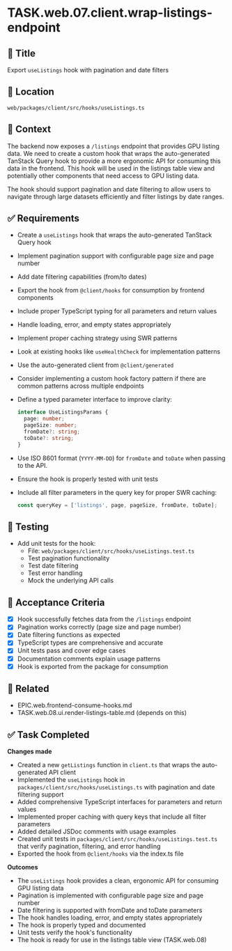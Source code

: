 # TASK.web.07.client.wrap-listings-endpoint

## 📌 Title
Export `useListings` hook with pagination and date filters

## 📁 Location
`web/packages/client/src/hooks/useListings.ts`

## 🧠 Context
The backend now exposes a `/listings` endpoint that provides GPU listing data. We need to create a custom hook that wraps the auto-generated TanStack Query hook to provide a more ergonomic API for consuming this data in the frontend. This hook will be used in the listings table view and potentially other components that need access to GPU listing data.

The hook should support pagination and date filtering to allow users to navigate through large datasets efficiently and filter listings by date ranges.

## ✅ Requirements

- Create a `useListings` hook that wraps the auto-generated TanStack Query hook
- Implement pagination support with configurable page size and page number
- Add date filtering capabilities (from/to dates)
- Export the hook from `@client/hooks` for consumption by frontend components
- Include proper TypeScript typing for all parameters and return values
- Handle loading, error, and empty states appropriately
- Implement proper caching strategy using SWR patterns

- Look at existing hooks like `useHealthCheck` for implementation patterns
- Use the auto-generated client from `@client/generated`
- Consider implementing a custom hook factory pattern if there are common patterns across multiple endpoints
- Define a typed parameter interface to improve clarity:
  ```ts
  interface UseListingsParams {
    page: number;
    pageSize: number;
    fromDate?: string;
    toDate?: string;
  }
  ```
- Use ISO 8601 format (`YYYY-MM-DD`) for `fromDate` and `toDate` when passing to the API.
- Ensure the hook is properly tested with unit tests
- Include all filter parameters in the query key for proper SWR caching:
  ```ts
  const queryKey = ['listings', page, pageSize, fromDate, toDate];
  ```

## 🧪 Testing

- Add unit tests for the hook:
  - File: `web/packages/client/src/hooks/useListings.test.ts`
  - Test pagination functionality
  - Test date filtering
  - Test error handling
  - Mock the underlying API calls

## 🧼 Acceptance Criteria

- [x] Hook successfully fetches data from the `/listings` endpoint
- [x] Pagination works correctly (page size and page number)
- [x] Date filtering functions as expected
- [x] TypeScript types are comprehensive and accurate
- [x] Unit tests pass and cover edge cases
- [x] Documentation comments explain usage patterns
- [x] Hook is exported from the package for consumption

## 🔗 Related

- EPIC.web.frontend-consume-hooks.md
- TASK.web.08.ui.render-listings-table.md (depends on this)

## ✅ Task Completed

**Changes made**
- Created a new `getListings` function in `client.ts` that wraps the auto-generated API client
- Implemented the `useListings` hook in `packages/client/src/hooks/useListings.ts` with pagination and date filtering support
- Added comprehensive TypeScript interfaces for parameters and return values
- Implemented proper caching with query keys that include all filter parameters
- Added detailed JSDoc comments with usage examples
- Created unit tests in `packages/client/src/hooks/useListings.test.ts` that verify pagination, filtering, and error handling
- Exported the hook from `@client/hooks` via the index.ts file

**Outcomes**
- The `useListings` hook provides a clean, ergonomic API for consuming GPU listing data
- Pagination is implemented with configurable page size and page number
- Date filtering is supported with fromDate and toDate parameters
- The hook handles loading, error, and empty states appropriately
- The hook is properly typed and documented
- Unit tests verify the hook's functionality
- The hook is ready for use in the listings table view (TASK.web.08)